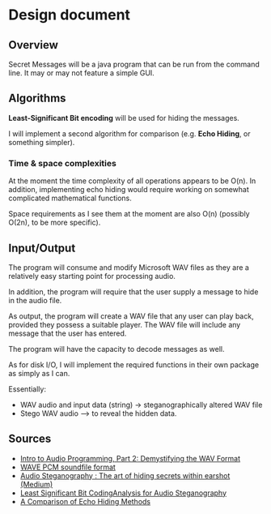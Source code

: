 # Design document

## Overview

Secret Messages will be a java program that can be run from the command line. It may or may not feature a simple GUI.

## Algorithms

__Least-Significant Bit encoding__ will be used for hiding the messages. 

I will implement a second algorithm for comparison (e.g. __Echo Hiding__, or something simpler).


### Time & space complexities

At the moment the time complexity of all operations appears to be O(n). In addition, implementing echo hiding would require working on somewhat complicated mathematical functions.

Space requirements as I see them at the moment are also O(n) (possibly O(2n), to be more specific).

## Input/Output

The program will consume and modify Microsoft WAV files as they are a relatively easy starting point for processing audio. 

In addition, the program will require that the user supply a message to hide in the audio file.

As output, the program will create a WAV file that any user can play back, provided they possess a suitable player. The WAV file will include any message that the user has entered. 

The program will have the capacity to decode messages as well.

As for disk I/O, I will implement the required functions in their own package as simply as I can.

Essentially:
- WAV audio and input data (string) -> steganographically altered WAV file
- Stego WAV audio --> to reveal the hidden data.



## Sources

- [Intro to Audio Programming, Part 2: Demystifying the WAV Format](https://blogs.msdn.microsoft.com/dawate/2009/06/23/intro-to-audio-programming-part-2-demystifying-the-wav-format/)
- [WAVE PCM soundfile format](http://soundfile.sapp.org/doc/WaveFormat/)
- [Audio Steganography : The art of hiding secrets within earshot (Medium)](https://medium.com/@sumit.arora/audio-steganography-the-art-of-hiding-secrets-within-earshot-part-2-of-2-c76b1be719b3)
- [Least Significant Bit CodingAnalysis for Audio Steganography](http://www.fgcomputing.com/papers/04.%20Audio.pdf)
- [A Comparison of Echo Hiding Methods](https://pdfs.semanticscholar.org/6123/8f8522044acdef51ad3ed64f6593ba9b3308.pdf)
